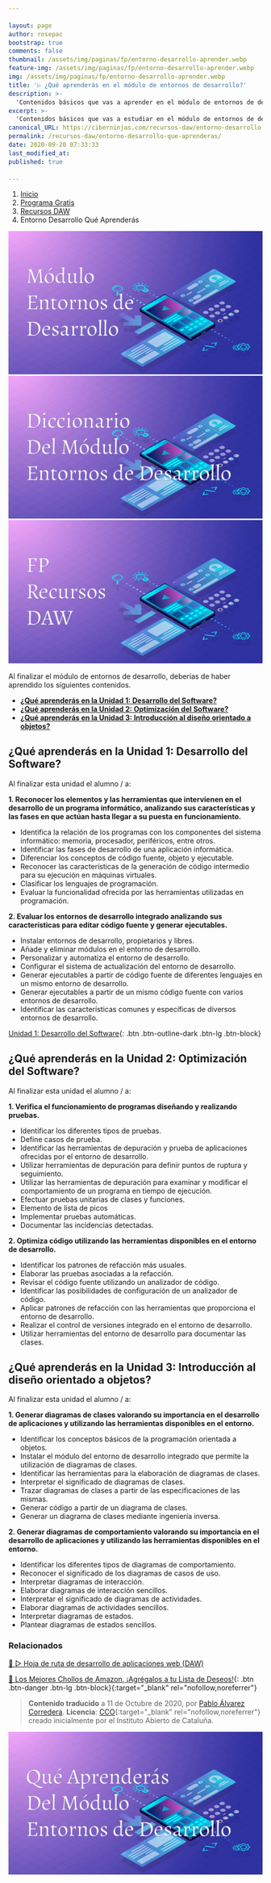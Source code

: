 ```yaml
---

layout: page
author: rosepac
bootstrap: true
comments: false
thumbnail: /assets/img/paginas/fp/entorno-desarrollo-aprender.webp
feature-img: /assets/img/paginas/fp/entorno-desarrollo-aprender.webp
img: /assets/img/paginas/fp/entorno-desarrollo-aprender.webp
title: '▷ ¿Qué aprenderás en el módulo de entornos de desarrollo?'
description: >-
  'Contenidos básicos que vas a aprender en el módulo de entornos de desarrollo'
excerpt: >-
  'Contenidos básicos que vas a estudiar en el módulo de entornos de desarrollo'
canonical_URL: https://ciberninjas.com/recursos-daw/entorno-desarrollo-que-aprenderas/
permalink: /recursos-daw/entorno-desarrollo-que-aprenderas/
date: 2020-09-20 07:33:33
last_modified_at: 
published: true

---
```


<div class="hidden-sm-down">
<nav aria-label="breadcrumb">
  <ol class="breadcrumb">
    <li class="breadcrumb-item"><a href="/">Inicio</a></li>
    <li class="breadcrumb-item"><a href="/programa-gratis/">Programa Gratis</a></li>
    <li class="breadcrumb-item"><a href="/recursos-daw/">Recursos DAW</a></li>
    <li class="breadcrumb-item active" aria-current="page">Entorno Desarrollo Qué Aprenderás</li>
  </ol>
</nav>
</div>


<div class ="portfolio-grid">
<div class="portfolio-cell">
<a class="portfolio-link" data-keyboard="true" href="/recursos-daw/entornos-desarrollo-introduccion/">
<div class="caption" title="Introducción a Entornos de Desarrollo">
<div class="caption-content">
<i class="fa fa-search-plus fa-3x"></i>
</div>
</div>
<img alt="Breve descripción de en qué consiste el módulo de Entornos de Desarrollo" class="" src="/assets/img/paginas/fp/entorno-desarrollo.webp">
</a>
</div>
<div class="portfolio-cell">
<a class="portfolio-link" data-keyboard="true" href="/recursos-daw/entorno-desarrollo-diccionario/">
<div class="caption" title="Diccionario del módulo entorno de desarrollo">
<div class="caption-content">
<i class="fa fa-search-plus fa-3x"></i>
</div>
</div>
<img alt="Palabras más utilizadas en el módulo de entorno de desarrollo" class="" src="/assets/img/paginas/fp/entorno-desarrollo-diccionario.webp">
</a>
</div>
<div class="portfolio-cell">
<a class="portfolio-link" data-keyboard="true" href="/recursos-daw/">
<div class="caption" title="Hoja de ruta de desarrollo de aplicaciones web (DAW)">
<div class="caption-content">
<i class="fa fa-search-plus fa-3x"></i>
</div>
</div>
<img alt="Hoja de ruta de desarrollo de aplicaciones web (DAW) y recursos para el Ciclo Formativo Superior de Informática y Comunicaciones" class="" src="/assets/img/paginas/fp/portada-daw.webp">
</a>
</div>
</div>

<script type="application/ld+json">
{
 "@context": "https://schema.org",
 "@type": "BreadcrumbList",
 "itemListElement":
 [
  {
   "@type": "ListItem",
   "position": 1,
   "item":
   {
    "@id": "https://ciberninjas.com/programa-gratis/",
    "name": "Programar Gratis"
    }
  },
  {
   "@type": "ListItem",
  "position": 2,
  "item":
   {
     "@id": "https://ciberninjas.com/recursos-daw/",
     "name": "Programar Gratis con Recursos del Ciclo Formativo de Grado Superior de Desarrollo de Aplicaciones Web"
   }
  },
  {
   "@type": "ListItem",
  "position": 2,
  "item":
   {
     "@id": "https://ciberninjas.com/recursos-daw/entorno-desarrollo-que-aprenderas/",
     "name": "Contenidos básicos que vas a estudiar en el módulo de entornos de desarrollo"
   }
  }
 ]
}
</script>

Al finalizar el módulo de entornos de desarrollo, deberías de haber aprendido los siguientes contenidos.

- [**¿Qué aprenderás en la Unidad 1: Desarrollo del Software?**](#qué-aprenderás-en-la-unidad-1-desarrollo-del-software)
- [**¿Qué aprenderás en la Unidad 2: Optimización del Software?**](#qué-aprenderás-en-la-unidad-2-optimización-del-software)
- [**¿Qué aprenderás en la Unidad 3: Introducción al diseño orientado a objetos?**](#qué-aprenderás-en-la-unidad-3-introducción-al-diseño-orientado-a-objetos)

## **¿Qué aprenderás en la Unidad 1: Desarrollo del Software?**

Al finalizar esta unidad el alumno / a:

**1. Reconocer los elementos y las herramientas que intervienen en el desarrollo de un programa informático, analizando sus características y las fases en que actúan hasta llegar a su puesta en funcionamiento.**

- Identifica la relación de los programas con los componentes del sistema informático: memoria, procesador, periféricos, entre otros.
- Identificar las fases de desarrollo de una aplicación informática.
- Diferenciar los conceptos de código fuente, objeto y ejecutable.
- Reconocer las características de la generación de código intermedio para su ejecución en máquinas virtuales.
- Clasificar los lenguajes de programación.
- Evaluar la funcionalidad ofrecida por las herramientas utilizadas en programación.

**2. Evaluar los entornos de desarrollo integrado analizando sus características para editar código fuente y generar ejecutables.**

- Instalar entornos de desarrollo, propietarios y libres.
- Añade y eliminar módulos en el entorno de desarrollo.
- Personalizar y automatiza el entorno de desarrollo.
- Configurar el sistema de actualización del entorno de desarrollo.
- Generar ejecutables a partir de código fuente de diferentes lenguajes en un mismo entorno de desarrollo.
- Generar ejecutables a partir de un mismo código fuente con varios entornos de desarrollo.
- Identificar las características comunes y específicas de diversos entornos de desarrollo.

[Unidad 1: Desarrollo del Software](/recursos-daw/desarrollo-software/ "Introducción al desarrollo del software y la instalación y uso de entornos de desarrollo."){: .btn .btn-outline-dark .btn-lg .btn-block}

## **¿Qué aprenderás en la Unidad 2: Optimización del Software?**

Al finalizar esta unidad el alumno / a:

**1. Verifica el funcionamiento de programas diseñando y realizando pruebas.**

- Identificar los diferentes tipos de pruebas.
- Define casos de prueba.
- Identificar las herramientas de depuración y prueba de aplicaciones ofrecidas por el entorno de desarrollo.
- Utilizar herramientas de depuración para definir puntos de ruptura y seguimiento.
- Utilizar las herramientas de depuración para examinar y modificar el comportamiento de un programa en tiempo de ejecución.
- Efectuar pruebas unitarias de clases y funciones.
- Elemento de lista de picos
- Implementar pruebas automáticas.
- Documentar las incidencias detectadas.

**2. Optimiza código utilizando las herramientas disponibles en el entorno de desarrollo.**

- Identificar los patrones de refacción más usuales.
- Elaborar las pruebas asociadas a la refacción.
- Revisar el código fuente utilizando un analizador de código.
- Identificar las posibilidades de configuración de un analizador de código.
- Aplicar patrones de refacción con las herramientas que proporciona el entorno de desarrollo.
- Realizar el control de versiones integrado en el entorno de desarrollo.
- Utilizar herramientas del entorno de desarrollo para documentar las clases.


## **¿Qué aprenderás en la Unidad 3: Introducción al diseño orientado a objetos?**

Al finalizar esta unidad el alumno / a:

**1. Generar diagramas de clases valorando su importancia en el desarrollo de aplicaciones y utilizando las herramientas disponibles en el entorno.**

- Identificar los conceptos básicos de la programación orientada a objetos.
- Instalar el módulo del entorno de desarrollo integrado que permite la utilización de diagramas de clases.
- Identificar las herramientas para la elaboración de diagramas de clases.
- Interpretar el significado de diagramas de clases.
- Trazar diagramas de clases a partir de las especificaciones de las mismas.
- Generar código a partir de un diagrama de clases.
- Generar un diagrama de clases mediante ingeniería inversa.

**2. Generar diagramas de comportamiento valorando su importancia en el desarrollo de aplicaciones y utilizando las herramientas disponibles en el entorno.**

- Identificar los diferentes tipos de diagramas de comportamiento.
- Reconocer el significado de los diagramas de casos de uso.
- Interpretar diagramas de interacción.
- Elaborar diagramas de interacción sencillos.
- Interpretar el significado de diagramas de actividades.
- Elaborar diagramas de actividades sencillos.
- Interpretar diagramas de estados.
- Plantear diagramas de estados sencillos.

### **Relacionados** <!-- omit in toc -->

[🥇 ▷ Hoja de ruta de desarrollo de aplicaciones web (DAW)](recursos-daw/)

[]()

[]()

[]()

[]()

[🛒 Los Mejores Chollos de Amazon, ¡Agrégalos a tu Lista de Deseos!](https://www.amazon.es/shop/cibercursos "Los Mejores Chollos de Amazon, Ofertas Flash, Black Monday y Amazon Prime Day"){: .btn .btn-danger .btn-lg .btn-block}{:target="_blank" rel="nofollow,noreferrer"}

> **Contenido traducido** a 11 de Octubre de 2020, por [Pablo Álvarez Corredera](https://ciberninjas.com/quien-soy/).
> **Licencia**: [CCO](https://creativecommons.org/licenses/by-nc-sa/3.0/es/deed.ca "Licencia CCO"){:target="_blank" rel="nofollow,noreferrer"} creado inicialmente por el Instituto Abierto de Cataluña.

![¿Qué aprenderás en el módulo de entornos de desarrollo?](/assets/img/paginas/fp/entorno-desarrollo-aprender.webp "¿Qué aprenderás en el módulo de entornos de desarrollo?")